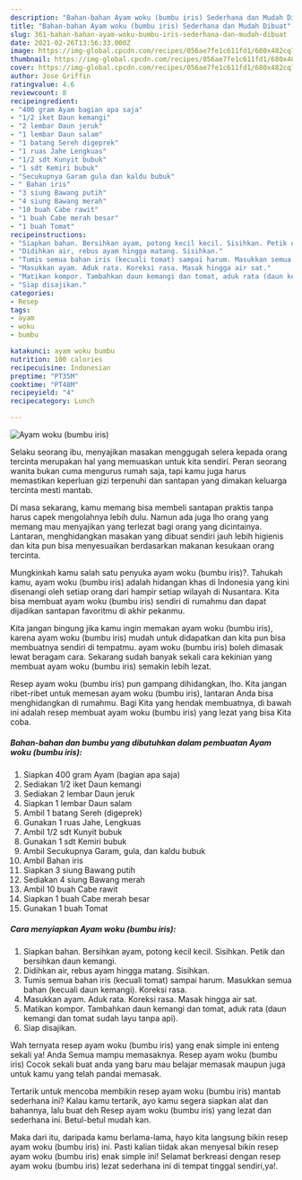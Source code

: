 ```yaml
---
description: "Bahan-bahan Ayam woku (bumbu iris) Sederhana dan Mudah Dibuat"
title: "Bahan-bahan Ayam woku (bumbu iris) Sederhana dan Mudah Dibuat"
slug: 361-bahan-bahan-ayam-woku-bumbu-iris-sederhana-dan-mudah-dibuat
date: 2021-02-26T13:56:33.000Z
image: https://img-global.cpcdn.com/recipes/056ae7fe1c611fd1/680x482cq70/ayam-woku-bumbu-iris-foto-resep-utama.jpg
thumbnail: https://img-global.cpcdn.com/recipes/056ae7fe1c611fd1/680x482cq70/ayam-woku-bumbu-iris-foto-resep-utama.jpg
cover: https://img-global.cpcdn.com/recipes/056ae7fe1c611fd1/680x482cq70/ayam-woku-bumbu-iris-foto-resep-utama.jpg
author: Jose Griffin
ratingvalue: 4.6
reviewcount: 8
recipeingredient:
- "400 gram Ayam bagian apa saja"
- "1/2 iket Daun kemangi"
- "2 lembar Daun jeruk"
- "1 lembar Daun salam"
- "1 batang Sereh digeprek"
- "1 ruas Jahe Lengkuas"
- "1/2 sdt Kunyit bubuk"
- "1 sdt Kemiri bubuk"
- "Secukupnya Garam gula dan kaldu bubuk"
- " Bahan iris"
- "3 siung Bawang putih"
- "4 siung Bawang merah"
- "10 buah Cabe rawit"
- "1 buah Cabe merah besar"
- "1 buah Tomat"
recipeinstructions:
- "Siapkan bahan. Bersihkan ayam, potong kecil kecil. Sisihkan. Petik dan bersihkan daun kemangi."
- "Didihkan air, rebus ayam hingga matang. Sisihkan."
- "Tumis semua bahan iris (kecuali tomat) sampai harum. Masukkan semua bahan (kecuali daun kemangi). Koreksi rasa."
- "Masukkan ayam. Aduk rata. Koreksi rasa. Masak hingga air sat."
- "Matikan kompor. Tambahkan daun kemangi dan tomat, aduk rata (daun kemangi dan tomat sudah layu tanpa api)."
- "Siap disajikan."
categories:
- Resep
tags:
- ayam
- woku
- bumbu

katakunci: ayam woku bumbu 
nutrition: 100 calories
recipecuisine: Indonesian
preptime: "PT35M"
cooktime: "PT48M"
recipeyield: "4"
recipecategory: Lunch

---
```



![Ayam woku (bumbu iris)](https://img-global.cpcdn.com/recipes/056ae7fe1c611fd1/680x482cq70/ayam-woku-bumbu-iris-foto-resep-utama.jpg)

Selaku seorang ibu, menyajikan masakan menggugah selera kepada orang tercinta merupakan hal yang memuaskan untuk kita sendiri. Peran seorang  wanita bukan cuma mengurus rumah saja, tapi kamu juga harus memastikan keperluan gizi terpenuhi dan santapan yang dimakan keluarga tercinta mesti mantab.

Di masa  sekarang, kamu memang bisa membeli santapan praktis tanpa harus capek mengolahnya lebih dulu. Namun ada juga lho orang yang memang mau menyajikan yang terlezat bagi orang yang dicintainya. Lantaran, menghidangkan masakan yang dibuat sendiri jauh lebih higienis dan kita pun bisa menyesuaikan berdasarkan makanan kesukaan orang tercinta. 



Mungkinkah kamu salah satu penyuka ayam woku (bumbu iris)?. Tahukah kamu, ayam woku (bumbu iris) adalah hidangan khas di Indonesia yang kini disenangi oleh setiap orang dari hampir setiap wilayah di Nusantara. Kita bisa membuat ayam woku (bumbu iris) sendiri di rumahmu dan dapat dijadikan santapan favoritmu di akhir pekanmu.

Kita jangan bingung jika kamu ingin memakan ayam woku (bumbu iris), karena ayam woku (bumbu iris) mudah untuk didapatkan dan kita pun bisa membuatnya sendiri di tempatmu. ayam woku (bumbu iris) boleh dimasak lewat beragam cara. Sekarang sudah banyak sekali cara kekinian yang membuat ayam woku (bumbu iris) semakin lebih lezat.

Resep ayam woku (bumbu iris) pun gampang dihidangkan, lho. Kita jangan ribet-ribet untuk memesan ayam woku (bumbu iris), lantaran Anda bisa menghidangkan di rumahmu. Bagi Kita yang hendak membuatnya, di bawah ini adalah resep membuat ayam woku (bumbu iris) yang lezat yang bisa Kita coba.

<!--inarticleads1-->

##### Bahan-bahan dan bumbu yang dibutuhkan dalam pembuatan Ayam woku (bumbu iris):

1. Siapkan 400 gram Ayam (bagian apa saja)
1. Sediakan 1/2 iket Daun kemangi
1. Sediakan 2 lembar Daun jeruk
1. Siapkan 1 lembar Daun salam
1. Ambil 1 batang Sereh (digeprek)
1. Gunakan 1 ruas Jahe, Lengkuas
1. Ambil 1/2 sdt Kunyit bubuk
1. Gunakan 1 sdt Kemiri bubuk
1. Ambil Secukupnya Garam, gula, dan kaldu bubuk
1. Ambil  Bahan iris
1. Siapkan 3 siung Bawang putih
1. Sediakan 4 siung Bawang merah
1. Ambil 10 buah Cabe rawit
1. Siapkan 1 buah Cabe merah besar
1. Gunakan 1 buah Tomat




<!--inarticleads2-->

##### Cara menyiapkan Ayam woku (bumbu iris):

1. Siapkan bahan. Bersihkan ayam, potong kecil kecil. Sisihkan. Petik dan bersihkan daun kemangi.
1. Didihkan air, rebus ayam hingga matang. Sisihkan.
1. Tumis semua bahan iris (kecuali tomat) sampai harum. Masukkan semua bahan (kecuali daun kemangi). Koreksi rasa.
1. Masukkan ayam. Aduk rata. Koreksi rasa. Masak hingga air sat.
1. Matikan kompor. Tambahkan daun kemangi dan tomat, aduk rata (daun kemangi dan tomat sudah layu tanpa api).
1. Siap disajikan.




Wah ternyata resep ayam woku (bumbu iris) yang enak simple ini enteng sekali ya! Anda Semua mampu memasaknya. Resep ayam woku (bumbu iris) Cocok sekali buat anda yang baru mau belajar memasak maupun juga untuk kamu yang telah pandai memasak.

Tertarik untuk mencoba membikin resep ayam woku (bumbu iris) mantab sederhana ini? Kalau kamu tertarik, ayo kamu segera siapkan alat dan bahannya, lalu buat deh Resep ayam woku (bumbu iris) yang lezat dan sederhana ini. Betul-betul mudah kan. 

Maka dari itu, daripada kamu berlama-lama, hayo kita langsung bikin resep ayam woku (bumbu iris) ini. Pasti kalian tiidak akan menyesal bikin resep ayam woku (bumbu iris) enak simple ini! Selamat berkreasi dengan resep ayam woku (bumbu iris) lezat sederhana ini di tempat tinggal sendiri,ya!.

